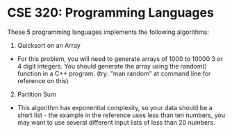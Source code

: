 # CSE 320: Programming Languages

These 5 programming languages implements the following algorithms:

1) Quicksort on an Array
- For this problem, you will need to generate arrays of 1000 to 10000 3 or 4 digit integers. You should generate the array using the random() function in a C++ program. (try: "man random" at command line for reference on this)

2) Partition Sum
- This algorithm has exponential complexity, so your data should be a short list - the example in the reference uses less than ten numbers, you may want to use several different input lists of less than 20 numbers.
